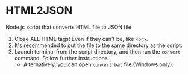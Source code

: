 # HTML2JSON

Node.js script that converts HTML file to JSON file

1. Close ALL HTML tags! Even if they can't be, like `<br>`.
2. It's recommended to put the file to the same directory as the script.
3. Launch terminal from the script directory, and then run the `convert` command. Follow further instructions.
    - Alternatively, you can open `convert.bat` file (Windows only).